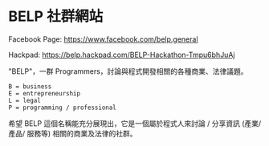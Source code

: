 BELP 社群網站
============

Facebook Page: https://www.facebook.com/belp.general

Hackpad:
https://belp.hackpad.com/BELP-Hackathon-Tmpu6bhJuAj

"BELP"，一群 Programmers，討論與程式開發相關的各種商業、法律議題。 

    B = business
    E = entrepreneurship
    L = legal
    P = programming / professional

希望 BELP 這個名稱能充分展現出，它是一個屬於程式人來討論 / 分享資訊 (產業/ 產品/ 服務等) 相關的商業及法律的社群。


